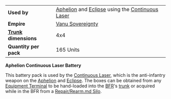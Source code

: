 |                                                 |                                                                                                                                        |
| ----------------------------------------------- | -------------------------------------------------------------------------------------------------------------------------------------- |
| **Used by**                                     | [Aphelion](../vehicles/Aphelion.md) and [Eclipse](../vehicles/Eclipse.md) using the [Continuous Laser](../weapons/Continuous_Laser.md) |
| **Empire**                                      | [Vanu Sovereignty](../etc/Vanu_Sovereignty.md)                                                                                         |
| **[Trunk](../terminology/Trunk.md) dimensions** | 4x4                                                                                                                                    |
| **Quantity per pack**                           | 165 Units                                                                                                                              |

**Aphelion Continuous Laser Battery**

This battery pack is used by the
[Continuous Laser](../weapons/Continuous_Laser.md), which is the anti-infantry
weapon on the [Aphelion](../vehicles/Aphelion.md) and
[Eclipse](../vehicles/Eclipse.md). The boxes can be obtained from any
[Equipment Terminal](../items/Equipment_Terminal.md) to be hand-loaded into the
[BFR](../vehicles/BattleFrame_Robotics.md)'s [trunk](../terminology/Trunk.md) or
acquired while in the BFR from a
[Repair/Rearm.md Silo](../items/Repair_Rearm_Silo.md).

<!--[Category:Game Items](../Category:Game_Items.md)-->
<!--[Category:Ammunition](../Category:Ammunition.md)-->
